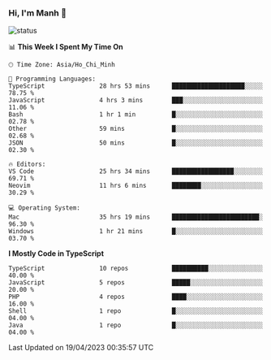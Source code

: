 ### Hi, I'm Manh 👋

![status](https://badge.stateful.com/manhhn01/status.svg)

<!--START_SECTION:waka-->
📊 **This Week I Spent My Time On** 

```text
🕑︎ Time Zone: Asia/Ho_Chi_Minh

💬 Programming Languages: 
TypeScript               28 hrs 53 mins      ████████████████████░░░░░   78.75 % 
JavaScript               4 hrs 3 mins        ███░░░░░░░░░░░░░░░░░░░░░░   11.06 % 
Bash                     1 hr 1 min          █░░░░░░░░░░░░░░░░░░░░░░░░   02.78 % 
Other                    59 mins             █░░░░░░░░░░░░░░░░░░░░░░░░   02.68 % 
JSON                     50 mins             █░░░░░░░░░░░░░░░░░░░░░░░░   02.30 % 

🔥 Editors: 
VS Code                  25 hrs 34 mins      █████████████████░░░░░░░░   69.71 % 
Neovim                   11 hrs 6 mins       ████████░░░░░░░░░░░░░░░░░   30.29 % 

💻 Operating System: 
Mac                      35 hrs 19 mins      ████████████████████████░   96.30 % 
Windows                  1 hr 21 mins        █░░░░░░░░░░░░░░░░░░░░░░░░   03.70 % 
```

**I Mostly Code in TypeScript** 

```text
TypeScript               10 repos            ██████████░░░░░░░░░░░░░░░   40.00 % 
JavaScript               5 repos             █████░░░░░░░░░░░░░░░░░░░░   20.00 % 
PHP                      4 repos             ████░░░░░░░░░░░░░░░░░░░░░   16.00 % 
Shell                    1 repo              █░░░░░░░░░░░░░░░░░░░░░░░░   04.00 % 
Java                     1 repo              █░░░░░░░░░░░░░░░░░░░░░░░░   04.00 % 
```




 Last Updated on 19/04/2023 00:35:57 UTC
<!--END_SECTION:waka-->

